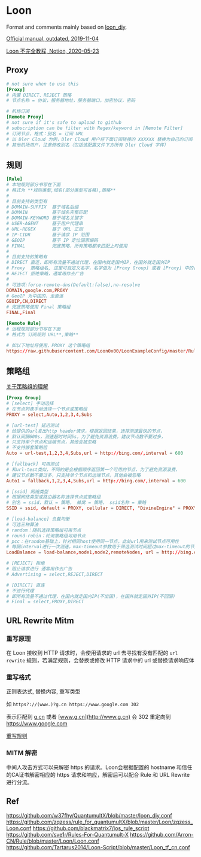 # Loon

Format and comments mainly based on [loon_diy](https://github.com/w37fhy/QuantumultX/blob/master/loon_diy.conf).

[Official manual, outdated, 2019-11-04](https://github.com/Loon0x00/LoonManual)

[Loon 不完全教程, Notion, 2020-05-23](https://www.notion.so/Loon-f0a98c39f5224c09b281c79837380431)

## Proxy

```conf
# not sure when to use this
[Proxy]
# 内置 DIRECT、REJECT 策略
# 节点名称 = 协议，服务器地址，服务器端口，加密协议，密码

# 机场订阅
[Remote Proxy]
# not sure if it's safe to upload to github
# subscription can be filter with Regex/keyword in [Remote Filter]
# 订阅节点，格式：别名 = 订阅 URL
# 以 Dler Cloud 为例，Dler Cloud 用户将下面订阅链接的 XXXXXX 替换为自己的订阅 token 即可
# 其他机场用户，注意修改别名（包括该配置文件下方所有 Dler Cloud 字样）
```

## 规则

```conf
[Rule]
# 本地规则部分书写在下面
# 格式为 **规则类型,域名(部分类型可省略),策略**
#             
# 目前支持的类型有      
# DOMAIN-SUFFIX  基于域名后缀
# DOMAIN         基于域名完整匹配
# DOMAIN-KEYWORD 基于域名关键字
# USER-AGENT     基于用户代理串
# URL-REGEX      基于 URL 正则
# IP-CIDR        基于请求 IP 范围
# GEOIP          基于 IP 定位国家编码
# FINAL          兜底策略，所有策略都未匹配上时使用
#
# 目前支持的策略有
# DIRECT 直连，即所有流量不通过代理，在国内就走国内IP，在国外就走国外IP
# Proxy  策略组名, 这里可自定义名字，名字值为 [Proxy Group] 或者 [Proxy] 中的自定的值
# REJECT 拒绝策略，通常用作去广告
#
# 可选项:force-remote-dns(Default:false),no-resolve
DOMAIN,google.com,PROXY
# GeoIP 为中国的，走直连
GEOIP,CN,DIRECT
# 兜底策略使用 Final 策略组
FINAL,Final

[Remote Rule]
# 远程规则部分书写在下面
# 格式为 订阅规则 URL**,策略**

# 如以下地址将使用，PROXY 这个策略组
https://raw.githubusercontent.com/Loon0x00/LoonExampleConfig/master/Rule/ExampleRule.list,PROXY
```

## 策略组

[关于策略组的理解](https://github.com/Fndroid/jsbox_script/wiki/%E5%85%B3%E4%BA%8E%E7%AD%96%E7%95%A5%E7%BB%84%E7%9A%84%E7%90%86%E8%A7%A3)

```conf
[Proxy Group]
# [select] 手动选择
# 在节点列表手动选择一个节点或策略组
PROXY = select,Auto,1,2,3,4,Subs

# [url-test] 延迟测试
# 给提供的url发出http header请求，根据返回结果，选择测速最快的节点，
# 默认间隔600s，测速超时时间5s，为了避免资源浪费，建议节点数不要过多，
# 只支持单个节点和远端节点，其他会被忽略
# 不支持嵌套策略组
Auto = url-test,1,2,3,4,Subs,url = http://bing.com/,interval = 600

# [fallback] 可用测试
# 和url-test类似，不同的是会根据顺序返回第一个可用的节点，为了避免资源浪费，
# 建议节点数不要过多，只支持单个节点和远端节点，其他会被忽略
Auto1 = fallback,1,2,3,4,Subs,url = http://bing.com/,interval = 600

# [ssid] 网络类型
# 根据网络类型或路由器名称选择节点或策略组
# 别名 = ssid，默认 = 策略， 蜂窝 = 策略， ssid名称 = 策略
SSID = ssid, default = PROXY, cellular = DIRECT, "DivineEngine" = PROXY

# [load-balance] 负载均衡
# 可选三种算法
# random：随机选择策略组可用节点
# round-robin：轮询策略组可用节点
# pcc：在random基础上，针对相同host使用同一节点，此处url用来测试节点可用性
# 每隔interval进行一次测速，max-timeout参数用于筛选测试时间超过max-timeout的节点为不可用节点
LoadBalance = load-balance,node1,node2,remoteNodes, url = http://bing.com, interval = 600,algorithm = pcc, max-timeout = 3000

# [REJECT] 拒绝
# 阻止请求进行 通常用作去广告
# Advertising = select,REJECT,DIRECT

# [DIRECT] 直连
# 不进行代理
# 即所有流量不通过代理，在国内就走国内IP(不出国)，在国外就走国外IP(不回国)
# Final = select,PROXY,DIRECT
```

## URL Rewrite Mitm

### 重写原理

在 Loon 接收到 HTTP 请求时，会使用请求的 url 去寻找有没有匹配的 `url rewrite` 规则，若满足规则，会替换或修改 HTTP 请求中的 url 或替换请求响应体

### 重写格式

正则表达式, 替换内容, 重写类型

如 `https?://(www.)?g.cn https://www.google.com 302`

表示匹配到 [g.cn](http://g.cn) 或者 [www.g.cn](http://www.g.cn) 会 302 重定向到 https://www.google.com

[重写规则](https://www.notion.so/b71021ef7be84c47a818d04c23266af6)

### MITM 解密

中间人攻击方式可以来解密 https 的请求。Loon会根据配置的 hostname 和信任的CA证书解密相应的 https 请求和响应，解密后可以配合 Rule 和 URL Rewrite 进行分流。

## Ref

https://github.com/w37fhy/QuantumultX/blob/master/loon_diy.conf
https://github.com/zqzess/rule_for_quantumultX/blob/master/Loon/zqzess_Loon.conf
https://github.com/blackmatrix7/ios_rule_script
https://github.com/sve1r/Rules-For-Quantumult-X
https://github.com/Arron-CN/Rule/blob/master/Loon/Loon.conf
https://github.com/Tartarus2014/Loon-Script/blob/master/Loon_tf_cn.conf